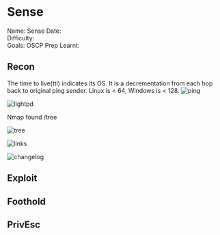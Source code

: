 # Sense
Name: Sense
Date:  
Difficulty:  
Goals:  OSCP Prep
Learnt:

## Recon
The time to live(ttl) indicates its OS. It is a decrementation from each hop back to original ping sender. Linux is < 64, Windows is < 128.
![ping](ping.png)

![lightpd](lighttpd-1-4-35.png)

Nmap found /tree

![tree](silverstripetreedirectory.png)

![links](treeoflinks.png)

![changelog](changelogDOTtxt.png)

## Exploit

## Foothold

## PrivEsc

      
